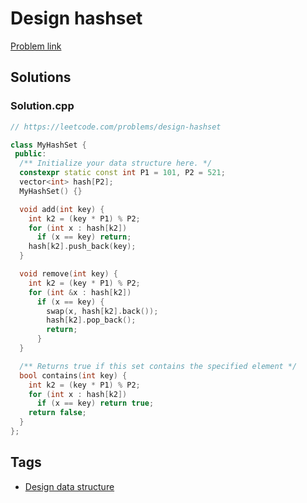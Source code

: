 # Design hashset

[Problem link](https://leetcode.com/problems/design-hashset)

## Solutions


### Solution.cpp
```cpp
// https://leetcode.com/problems/design-hashset

class MyHashSet {
 public:
  /** Initialize your data structure here. */
  constexpr static const int P1 = 101, P2 = 521;
  vector<int> hash[P2];
  MyHashSet() {}

  void add(int key) {
    int k2 = (key * P1) % P2;
    for (int x : hash[k2])
      if (x == key) return;
    hash[k2].push_back(key);
  }

  void remove(int key) {
    int k2 = (key * P1) % P2;
    for (int &x : hash[k2])
      if (x == key) {
        swap(x, hash[k2].back());
        hash[k2].pop_back();
        return;
      }
  }

  /** Returns true if this set contains the specified element */
  bool contains(int key) {
    int k2 = (key * P1) % P2;
    for (int x : hash[k2])
      if (x == key) return true;
    return false;
  }
};

```
## Tags

* [Design data structure](/Collections/design-data-structure.md#design-data-structure)
